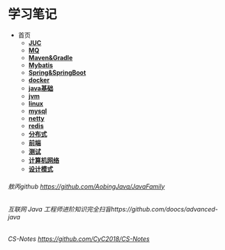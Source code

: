 # 学习笔记
* 首页
    * [**JUC**]()
    * [**MQ**]()
    * [**Maven&Gradle**]()
    * [**Mybatis**]()
    * [**Spring&SpringBoot**]()
    * [**docker**]()
    * [**java基础**]()
    * [**jvm**]()
    * [**linux**]()
    * [**mysql**]()
    * [**netty**]()
    * [**redis**]()
    * [**分布式**]()
    * [**前端**]()
    * [**测试**]()
    * [**计算机网络**]()
    * [**设计模式**]()
###### 敖丙github https://github.com/AobingJava/JavaFamily
###### 互联网 Java 工程师进阶知识完全扫盲https://github.com/doocs/advanced-java
###### CS-Notes https://github.com/CyC2018/CS-Notes
